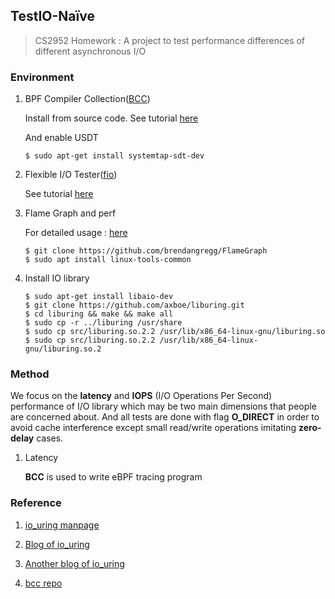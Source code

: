 ## TestIO-Naïve

> CS2952 Homework : A project to test performance differences of different asynchronous I/O

### Environment

1. BPF Compiler Collection([BCC](https://github.com/iovisor/bcc))

   Install from source code. See tutorial [here](https://github.com/iovisor/bcc/blob/master/INSTALL.md#ubuntu---source)

   And enable USDT

   ```shell
   $ sudo apt-get install systemtap-sdt-dev
   ```

2. Flexible I/O Tester([fio](https://github.com/axboe/fio))

   See tutorial [here](https://github.com/axboe/fio#building)

3. Flame Graph and perf

   For detailed usage : [here](https://zhuanlan.zhihu.com/p/402188023)

   ```shell
   $ git clone https://github.com/brendangregg/FlameGraph
   $ sudo apt install linux-tools-common
   ```

4. Install IO library

   ``` shell
   $ sudo apt-get install libaio-dev
   $ git clone https://github.com/axboe/liburing.git
   $ cd liburing && make && make all
   $ sudo cp -r ../liburing /usr/share
   $ sudo cp src/liburing.so.2.2 /usr/lib/x86_64-linux-gnu/liburing.so
   $ sudo cp src/liburing.so.2.2 /usr/lib/x86_64-linux-gnu/liburing.so.2
   ```

### Method

We focus on the **latency** and **IOPS** (I/O Operations Per Second) performance of I/O library which may be two main dimensions that people are concerned about. And all tests are done with flag **O_DIRECT** in order to avoid cache interference except small read/write operations imitating **zero-delay** cases.

1. Latency

   **BCC** is used to write eBPF tracing program 



### Reference

1. [io_uring manpage](https://unixism.net/loti/index.html#)

2. [Blog of io_uring](https://thenewstack.io/how-io_uring-and-ebpf-will-revolutionize-programming-in-linux)

3. [Another blog of io_uring](https://zhuanlan.zhihu.com/p/380726590)

4. [bcc repo](https://github.com/iovisor/bcc/blob/master/docs/tutorial_bcc_python_developer.md)